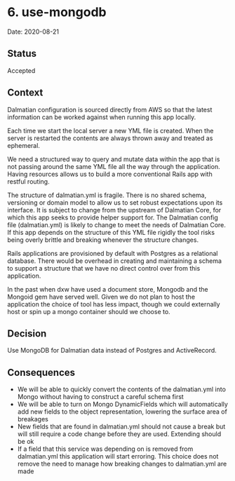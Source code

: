 # 6. use-mongodb

Date: 2020-08-21

## Status

Accepted

## Context

Dalmatian configuration is sourced directly from AWS so that the latest
information can be worked against when running this app locally.

Each time we start the local server a new YML file is created. When the server
is restarted the contents are always thrown away and treated as ephemeral.

We need a structured way to query and mutate data within the app that is not
passing around the same YML file all the way through the application. Having
resources allows us to build a more conventional Rails app with restful routing.

The structure of dalmatian.yml is fragile. There is no shared schema, versioning
or domain model to allow us to set robust expectations upon its interface.
It is subject to change from the upstream of Dalmatian Core, for which this app
seeks to provide helper support for. The Dalmatian config file (dalmatian.yml)
is likely to change to meet the needs of Dalmatian Core. If this app depends on
the structure of this YML file rigidly the tool risks being overly brittle and
breaking whenever the structure changes.

Rails applications are provisioned by default with Postgres as a relational
database. There would be overhead in creating and maintaining a schema to
support a structure that we have no direct control over from this application.

In the past when dxw have used a document store, Mongodb and the Mongoid gem
have served well. Given we do not plan to host the application the choice of
tool has less impact, though we could externally host or spin up a mongo
container should we choose to.

## Decision

Use MongoDB for Dalmatian data instead of Postgres and ActiveRecord.

## Consequences

- We will be able to quickly convert the contents of the dalmatian.yml into Mongo
without having to construct a careful schema first
- We will be able to turn on Mongo DynamicFields which will automatically add new
fields to the object representation, lowering the surface area of breakages
- New fields that are found in dalmatian.yml should not cause a break but will
still require a code change before they are used. Extending should be ok
- If a field that this service was depending on is removed from dalmatian.yml
this application will start erroring. This choice does not remove the need to
manage how breaking changes to dalmatian.yml are made
